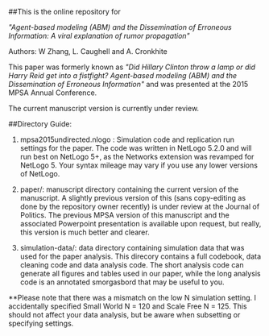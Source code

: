 ##This is the online repository for

*"Agent-based modeling (ABM) and the Dissemination of Erroneous Information: A viral explanation of rumor propagation"*

Authors: W Zhang, L. Caughell and A. Cronkhite

This paper was formerly known as *"Did Hillary Clinton throw a lamp or did Harry Reid get into a fistfight? Agent-based modeling (ABM) and the Dissemination of Erroneous Information"* and was presented at the 2015 MPSA Annual Conference.

The current manuscript version is currently under review.

##Directory Guide:
1. mpsa2015undirected.nlogo : Simulation code and replication run settings for the paper. The code was written in NetLogo 5.2.0 and will run best on NetLogo 5+, as the Networks extension was revamped for NetLogo 5. Your syntax mileage may vary if you use any lower versions of NetLogo.

2. paper/: manuscript directory containing the current version of the manuscript. A slightly previous version of this (sans copy-editing as done by the repository owner recently) is under review at the Journal of Politics. The previous MPSA version of this manuscript and the associated Powerpoint presentation is available upon request, but really, this version is much better and clearer.

3. simulation-data/: data directory containing simulation data that was used for the paper analysis. This direcory contains a full codebook, data cleaning code and data analysis code. The short analysis code can generate all figures and tables used in our paper, while the long analysis code is an annotated smorgasbord that may be useful to you. 

**Please note that there was a mismatch on the low N simulation setting. I accidentally specified Small World N = 120 and Scale Free N = 125. This should not affect your data analysis, but be aware when subsetting or specifying settings.
